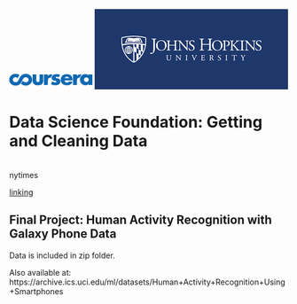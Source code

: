 <html>
<img src="courseralogo.png"></img>
<img src="jhulogo.png"></img> 
<h1> <a url="https://www.coursera.org/learn/data-cleaning/home/welcome">Data Science Foundation: Getting and Cleaning Data</a></h1>
<br>
<a url=https://www.nytimes.com>nytimes</a>
</html>

[linking](https://www.coursera.org/learn/data-cleaning/home/welcome)


## **Final Project: Human Activity Recognition with Galaxy Phone Data** ##

<html>
<p>Data is included in zip folder.</p> 
<p>Also available at: https://archive.ics.uci.edu/ml/datasets/Human+Activity+Recognition+Using+Smartphones </p>
</html>
